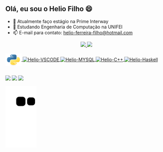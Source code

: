 ## Olá, eu sou o Helio Filho 😄

- 🔭 Atualmente faço estágio na Prime Interway
- 🌱 Estudando Engenharia de Computação na UNIFEI
- 📫 E-mail para contato: helio-ferreira-filho@hotmail.com


<div align="center">
  <a href="https://github.com/heliofilho2">
  <img height="163em" src="https://github-readme-stats.vercel.app/api?username=heliofilho2&show_icons=true&theme=dracula&include_all_commits=true&count_private=true"/>
  <img height="165em" src="https://github-readme-stats.vercel.app/api/top-langs/?username=heliofilho2&layout=compact&langs_count=7&theme=dracula"/>
</div>
  
<div style="display: inline_block"><br>
  <img align="center" alt="Helio-Python" height="40" width="50" src="https://raw.githubusercontent.com/devicons/devicon/master/icons/python/python-original.svg">
  <img align="center" alt="Helio-VSCODE" height="40" width="50" src="https://cdn.jsdelivr.net/gh/devicons/devicon/icons/vscode/vscode-original.svg">
  <img align="center" alt="Helio-MYSQL" height="40" width="50" src="https://cdn.jsdelivr.net/gh/devicons/devicon/icons/mysql/mysql-original.svg">
  <img align="center" alt="Helio-C++" height="40" width="50" src="https://cdn.jsdelivr.net/gh/devicons/devicon/icons/cplusplus/cplusplus-original.svg">
  <img align="center" alt="Helio-Haskell" height="40" width="50" src="https://cdn.jsdelivr.net/gh/devicons/devicon/icons/haskell/haskell-original.svg">

</div>
  
  ##
 
<div> 
  <a href="https://instagram.com/heliofilhooo" target="_blank"><img src="https://img.shields.io/badge/-Instagram-%23E4405F?style=for-the-badge&logo=instagram&logoColor=white" target="_blank"></a>
  <a href = "mailto:helio-ferreira-filho@hotmail.com"><img src="https://img.shields.io/badge/Microsoft_Outlook-0078D4?style=for-the-badge&logo=microsoft-outlook&logoColor=white" target="_blank"></a>
  <a href="https://www.linkedin.com/in/heliofilhoo/" target="_blank"><img src="https://img.shields.io/badge/-LinkedIn-%230077B5?style=for-the-badge&logo=linkedin&logoColor=white" target="_blank"></a> 
 
  ![Snake animation](https://github.com/rafaballerini/rafaballerini/blob/output/github-contribution-grid-snake.svg)
 
</div>
